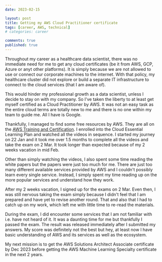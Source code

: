 ```yaml
---
date: 2023-02-15

layout: post
title: Getting my AWS Cloud Practitioner certificate
tags: [career, AWS, technical]
# categories: career

comments: true
published: true
---
```


Throughout my career as a healthcare data scientist, there was no immediate need for me to get any cloud certificates (be it from AWS, GCP, Azure or anyt other platforms). It is simply because we are not allowed to use or connect our corporate machines to the internet. With that policy, my healthcare cluster did not explore or build a separate IT infrastructure to connect to the cloud services (that I am aware of).

This would hinder my professional growth as a data scientist, unless I decide to stay on with my company. So I've taken the liberty to at least get myself certified as a Cloud Practitioner by AWS. It was not an easy task as the entire cloud terms are totally new to me and there is no one within my team to guide me. All I have is Google.

Thankfully, I managed to find some free resources by AWS. They are all on the [AWS Training and Certification](https://explore.skillbuilder.aws/learn/home). I enrolled into the Cloud Essential Learning Plan and watched all the videos in sequence. I started my journey on 22 Jan and it took me over 1.5 months to complete all the videos and take the exam on 2 Mar. It took longer than expected because of my 2 weeks vacation in mid Feb.

Other than simply watching the videos, I also spent some time reading the white papers but the papers were just too much for me. There are just too many different available services provided by AWS and I couldn't possibly learn every single service. Instead, I simply spent my time reading up on the more popular services and understand how they work.

After my 2 weeks vacation, I signed up for the exams on 2 Mar. Even then, I was still nervous taking the exam simply because I didn't feel that I am prepared and have yet to revise another round. That and also that I had to catch up on my work, which left me with little time to re-read the materials.

During the exam, I did encounter some services that I am not familiar with i.e. have not heard of it. It was a daunting time for me but thankfully I passed the exam. The result was released immediately after I submitted my answers. My score was definitely not the best but hey, at least now I have basic understanding of AWS and its services as well as the ecosystem.

My next mission is to get the AWS Solutions Architect Associate certificate by Dec 2023 before getting the AWS Machine Learning Specialty certificate in the next 2 years.
